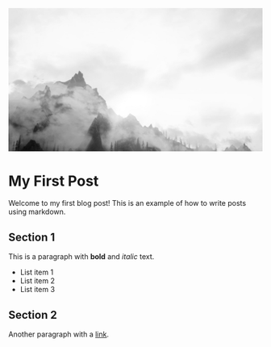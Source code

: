 ![Nordic Mountains](images/mountains.jpg)

# My First Post

Welcome to my first blog post! This is an example of how to write posts using markdown.

## Section 1

This is a paragraph with **bold** and *italic* text.

- List item 1
- List item 2
- List item 3

## Section 2

Another paragraph with a [link](https://example.com).
